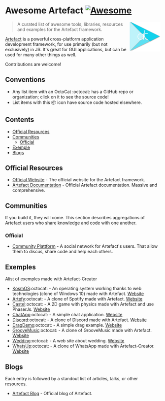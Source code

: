 # Awesome Artefact  [![Awesome](https://cdn.rawgit.com/sindresorhus/awesome/d7305f38d29fed78fa85652e3a63e154dd8e8829/media/badge.svg)](https://github.com/sindresorhus/awesome)

[<img src="assets/logo.png" align="right" width="100">](https://www.artefact-labs.com)

> A curated list of awesome tools, libraries, resources and examples for the Artefact framework.

[Artefact](https://www.artefact-labs.com) is a powerful cross-platform application development framework, for use primarily (but not exclusively) in JS.  It's great for GUI applications, but can be used for many other things as well.

Contributions are welcome!

## Conventions

- Any list item with an OctoCat :octocat: has a GitHub repo or organization; click on it to see the source code!
- List items with this :package: icon have source code hosted elsewhere.

## Contents

- [Official Resources](#official-resources)
- [Communities](#communities)
  - [Official](#official)
- [Exemple](#tools)
- [Blogs](#blogs)


## Official Resources

- [Official Website](https://www.artefact-labs.com) - The official website for the Artefact framework.
- [Artefact Documentation](https://doc.www.artefact-labs.com) - Official Artefact documentation.  Massive and comprehensive.

## Communities

If you build it, they will come.  This section describes aggregations of Artefact users who share knowledge and code with one another.

### Official

- [Community Plattform](https://www.community.artefact-labs.com) - A social network for Artefact's users. That allow them to discus, share code and help each others.

## Exemples

Alist of exemples made with Artefact-Creator

- [KosmOS](https://github.com/Artefact-Labs/KosmOS):octocat: - An operating system working thanks to web technologies (clone of Windows 10) made with Artefact. [Website](https://awesome.artefact-labs.com/kosmos)
- [Artefy](https://github.com/Artefact-Labs/Artefy):octocat: - A clone of Spotify made with Artefact. [Website](https://awesome.artefact-labs.com/artefy)
- [Castel](https://github.com/Artefact-Labs/Castel):octocat: - A 2D game with physics made with Artefact and use PhaserJs. [Website](https://awesome.artefact-labs.com/castel)
- [ChatApp](https://github.com/Artefact-Labs/ChatApp):octocat: - A simple chat application. [Website](https://awesome.artefact-labs.com/chatapp)
- [Discord](https://github.com/Artefact-Labs/Discord):octocat: - A clone of Discord made with Artefact. [Website](https://awesome.artefact-labs.com/discord)
- [DragDemo](https://github.com/Artefact-Labs/DragDemo):octocat: - A simple drag example. [Website](https://awesome.artefact-labs.com/dragdemo)
- [GrooveMusic](https://github.com/Artefact-Labs/GrooveMusic):octocat: - A clone of GrooveMusic made with Artefact. [Website](https://awesome.artefact-labs.com/groovemusic)
- [Wedding](https://github.com/Artefact-Labs/Wedding):octocat: - A web site about wedding. [Website](https://awesome.artefact-labs.com/wedding)
- [WhatsUp](https://github.com/Artefact-Labs/WhatsUp):octocat: - A clone of WhatsApp made with Artefact-Creator. [Website](https://awesome.artefact-labs.com/whatsup)

## Blogs

Each entry is followed by a standout list of articles, talks, or other resources.

- [Artefact Blog](https://www.artefact-labs.com/blog) - Official blog of Artefact.
